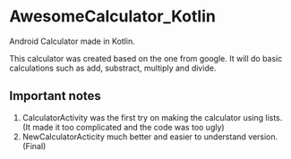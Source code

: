 # AwesomeCalculator_Kotlin

Android Calculator made in Kotlin.

This calculator was created based on the one from google.
It will do basic calculations such as add, substract, multiply and divide.

## Important notes
1. CalculatorActivity was the first try on making the calculator using lists. (It made it too complicated and the code was too ugly)
2. NewCalculatorActicity much better and easier to understand version. (Final)

